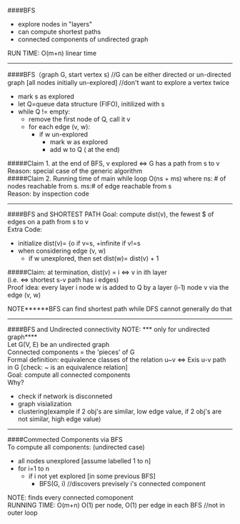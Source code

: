 ####BFS
-    explore nodes in "layers"
-    can compute shortest paths
-    connected components of undirected graph

RUN TIME: O(m+n) linear time

---
####BFS（graph G, start vertex s)      //G can be either directed or un-directed graph
[all nodes initially un-explored]  //don't want to explore a vertex twice  
- mark s as explored
- let Q=queue data structure (FIFO), initilized with s
- while Q != empty:
  - remove the first node of Q, call it v
  - for each edge (v, w):
    - if w un-explored
      - mark w as explored
      - add w to Q ( at the end)
      
#####Claim 1. at the end of BFS, v explored <=> G has a path from s to v  
Reason: special case of the generic algorithm   
#####Claim 2. Running time of main while loop   O(ns + ms) where ns: # of nodes reachable from s. ms:# of edge reachable from s    
Reason: by inspection code  

---
####BFS and SHORTEST PATH
Goal: compute dist(v), the fewest $ of edges on a path from s to v  
Extra Code:   
  - initialize dist(v)= {o if v=s, +infinite if v!=s  
  - when considering edge (v, w)  
    - if w unexplored, then set dist(w)=  dist(v) + 1    
    
#####Claim: at termination, dist(v) = i <=> v in ith layer  
(i.e. <=> shortest s-v path has i edges)  
Proof idea: every layer i node w is added to Q by a layer (i-1) node v via the edge (v, w)  

NOTE******BFS can find shortest path while DFS cannot generally do that   

---
####BFS and Undirected connectivity 
NOTE: *** only for undirected graph****  
Let G(V, E) be an undirected graph  
Connected components = the 'pieces' of G  
Formal definition: equivalence classes of the relation u~v <=> Exis u-v path in G [check: ~ is an equivalence relation]  
Goal: compute all connected components  
Why? 
- check if network is disconneted    
- graph visialization    
- clustering(example if 2 obj's are similar, low edge value, if 2 obj's are not similar, high edge value)    


---

####Commected Components via BFS  
To compute all components: (undirected case)  
- all nodes unexplored [assume labelled 1 to n]  
- for i=1 to n  
  - if i not yet explored     [in some previous BFS]
    - BFS(G, i)  //discovers previsely i's connected component     
    
NOTE: finds every connected comoponent  
RUNNING TIME: O(m+n)    O(1) per node, O(1) per edge in each BFS //not in outer loop   
